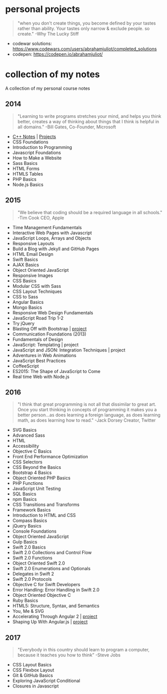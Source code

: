 # personal projects
> "when you don't create things, you become defined by your tastes rather than ability. Your tastes only narrow & exclude people. so create." -Why The Lucky Stiff
- codewar solutions: https://www.codewars.com/users/abrahamjuliot/completed_solutions
- codepen: https://codepen.io/abrahamjuliot/

# collection of my notes
A collection of my personal course notes

## 2014
> "Learning to write programs stretches your mind, and helps you think better, creates a way of thinking about things that I think is helpful in all domains." -Bill Gates, Co-Founder, Microsoft
- [C++ Notes](https://github.com/abrahamjuliot/course-notes/blob/master/cpp_notes) | [Projects](https://github.com/abrahamjuliot/course-notes/blob/master/projects.cpp)
- CSS Foundations
- Introduction to Programming
- Javascript Foundations
- How to Make a Website
- Sass Basics
- HTML Forms
- HTMLS Tables
- PHP Basics
- Node.js Basics

## 2015
> "We believe that coding should be a required language in all schools." -Tim Cook
CEO, Apple
- Time Management Fundamentals
- Interactive Web Pages with Javascript
- JavaScript Loops, Arrays and Objects
- Responsive Layouts
- Build a Blog with Jekyll and GitHub Pages
- HTML Email Design
- Swift Basics
- AJAX Basics
- Object Oriented JavaScript
- Responsive Images
- CSS Basics
- Modular CSS with Sass
- CSS Layout Techniques
- CSS to Sass
- Angular Basics
- Mongo Basics
- Responsive Web Design Fundamentals
- JavaScript Road Trip 1-2
- Try jQuery
- Blasting Off with Bootstrap | [project](https://codepen.io/abrahamjuliot/pen/KpMMBr)
- Communication Foundations (2013)
- Fundamentals of Design
- JavaScript: Templating | project
- JavaScript and JSON: Integration Techniques | project
- Adventures in Web Animations
- JavaScript Best Practices
- CoffeeScript
- ES2015: The Shape of JavaScript to Come
- Real time Web with Node.js


## 2016
> "I think that great programming is not all that dissimilar to great art. Once you start thinking in concepts of programming it makes you a better person...as does learning a foreign language, as does learning math, as does learning how to read." -Jack Dorsey Creator, Twitter
- SVG Basics
- Advanced Sass
- HTML
- Accessibility
- Objective C Basics
- Front End Performance Optimization
- CSS Selectors
- CSS Beyond the Basics
- Bootstrap 4 Basics
- Object Oriented PHP Basics
- PHP Functions
- JavaScript Unit Testing
- SQL Basics
- npm Basics
- CSS Transitions and Transforms
- Framework Basics
- Introduction to HTML and CSS
- Compass Basics
- jQuery Basics
- Console Foundations
- Object Oriented JavaScript
- Gulp Basics
- Swift 2.0 Basics
- Swift 2.0 Collections and Control Flow
- Swift 2.0 Functions
- Object Oriented Swift 2.0
- Swift 2.0 Enumerations and Optionals
- Delegates in Swift 2
- Swift 2.0 Protocols
- Objective C for Swift Developers
- Error Handling: Error Handling in Swift 2.0
- Object Oriented Objective C
- Ruby Basics
- HTML5: Structure, Syntax, and Semantics
- You, Me & SVG
- Accelerating Through Angular 2 | [project](https://codepen.io/abrahamjuliot/pen/vXVNpy)
- Shaping Up With Angular.js | [project](http://plnkr.co/edit/CmyT5C?p=preview)

## 2017
> "Everybody in this country should learn to program a computer, because it teaches you how to think” -Steve Jobs
- CSS Layout Basics
- CSS Flexbox Layout
- Git & GitHub Basics
- Exploring JavaScript Conditional
- Closures in Javascript
